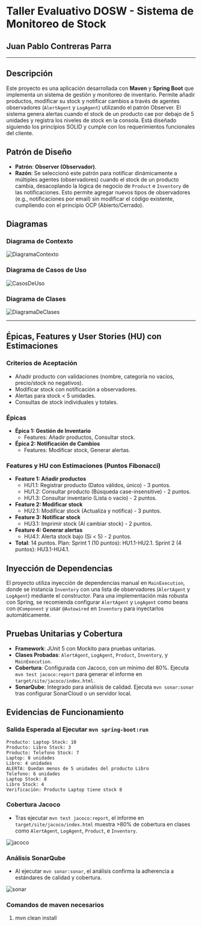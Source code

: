 # Taller Evaluativo DOSW - Sistema de Monitoreo de Stock


## Juan Pablo Contreras Parra

---

## Descripción
Este proyecto es una aplicación desarrollada con **Maven** y **Spring Boot** que implementa un sistema de gestión y monitoreo de inventario. Permite añadir productos, modificar su stock y notificar cambios a través de agentes observadores (`AlertAgent` y `LogAgent`) utilizando el patrón Observer. El sistema genera alertas cuando el stock de un producto cae por debajo de 5 unidades y registra los niveles de stock en la consola. Está diseñado siguiendo los principios SOLID y cumple con los requerimientos funcionales del cliente.

## Patrón de Diseño
- **Patrón**: **Observer (Observador)**.
- **Razón**: Se seleccionó este patrón para notificar dinámicamente a múltiples agentes (observadores) cuando el stock de un producto cambia, desacoplando la lógica de negocio de `Product` e `Inventory` de las notificaciones. Esto permite agregar nuevos tipos de observadores (e.g., notificaciones por email) sin modificar el código existente, cumpliendo con el principio OCP (Abierto/Cerrado).

## Diagramas

### Diagrama de Contexto

![DiagramaContexto](docs/imagenes/DiagramaContexto.png)


### Diagrama de Casos de Uso

![CasosDeUso](docs/imagenes/CasosDeUso.png)

### Diagrama de Clases

![DiagramaDeClases](docs/imagenes/DiagramaDeClases.png)

---

## Épicas, Features y User Stories (HU) con Estimaciones
### Criterios de Aceptación
- Añadir producto con validaciones (nombre, categoría no vacíos, precio/stock no negativos).
- Modificar stock con notificación a observadores.
- Alertas para stock < 5 unidades.
- Consultas de stock individuales y totales.

### Épicas
- **Épica 1: Gestión de Inventario**
    - Features: Añadir productos, Consultar stock.
- **Épica 2: Notificación de Cambios**
    - Features: Modificar stock, Generar alertas.

### Features y HU con Estimaciones (Puntos Fibonacci)
- **Feature 1: Añadir productos**
    - HU1.1: Registrar producto (Datos válidos, único) - 3 puntos.
    - HU1.2: Consultar producto (Búsqueda case-insensitive) - 2 puntos.
    - HU1.3: Consultar inventario (Lista o vacío) - 2 puntos.
- **Feature 2: Modificar stock**
    - HU2.1: Modificar stock (Actualiza y notifica) - 3 puntos.
- **Feature 3: Notificar stock**
    - HU3.1: Imprimir stock (Al cambiar stock) - 2 puntos.
- **Feature 4: Generar alertas**
    - HU4.1: Alerta stock bajo (Si < 5) - 2 puntos.
- **Total**: 14 puntos. Plan: Sprint 1 (10 puntos): HU1.1-HU2.1. Sprint 2 (4 puntos): HU3.1-HU4.1.

## Inyección de Dependencias
El proyecto utiliza inyección de dependencias manual en `MainExecution`, donde se instancia `Inventory` con una lista de observadores (`AlertAgent` y `LogAgent`) mediante el constructor. Para una implementación más robusta con Spring, se recomienda configurar `AlertAgent` y `LogAgent` como beans con `@Component` y usar `@Autowired` en `Inventory` para inyectarlos automáticamente.

## Pruebas Unitarias y Cobertura
- **Framework**: JUnit 5 con Mockito para pruebas unitarias.
- **Clases Probadas**: `AlertAgent`, `LogAgent`, `Product`, `Inventory`, y `MainExecution`.
- **Cobertura**: Configurada con Jacoco, con un mínimo del 80%. Ejecuta `mvn test jacoco:report` para generar el informe en `target/site/jacoco/index.html`.
- **SonarQube**: Integrado para análisis de calidad. Ejecuta `mvn sonar:sonar` tras configurar SonarCloud o un servidor local.

## Evidencias de Funcionamiento
### Salida Esperada al Ejecutar `mvn spring-boot:run`
```
Producto: Laptop Stock: 10
Producto: Libro Stock: 3
Producto: Telefono Stock: 7
Laptop: 8 unidades
Libro: 4 unidades
ALERTA: Quedan menos de 5 unidades del producto Libro
Telefono: 6 unidades
Laptop Stock: 8
Libro Stock: 4
Verificación: Producto Laptop tiene stock 8
```

### Cobertura Jacoco
- Tras ejecutar `mvn test jacoco:report`, el informe en `target/site/jacoco/index.html` muestra >80% de cobertura en clases como `AlertAgent`, `LogAgent`, `Product`, e `Inventory`.

![jacoco](docs/imagenes/jacoco.png)

### Análisis SonarQube
- Al ejecutar `mvn sonar:sonar`, el análisis confirma la adherencia a estándares de calidad y cobertura.

![sonar](docs/imagenes/sonar.png)

### Comandos de maven necesarios
  1. mvn clean install
